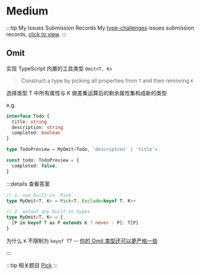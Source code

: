 # Medium

:::tip My Issues Submission Records
My [type-challenges](https://github.com/type-challenges/type-challenges) issues submission records, [click to view](https://github.com/type-challenges/type-challenges/issues?q=is%3Aissue+author%3APlasticine-Yang+is%3Aclosed).
:::

## Omit <Badge type="tip" text="built-in" />

实现 TypeScript 内置的工具类型 `Omit<T, K>`

> Construct a type by picking all properties from `T` and then removing `K`

选择类型 T 中所有属性与 K 做差集运算后的剩余属性集构成新的类型

e.g.

```TypeScript
interface Todo {
  title: string
  description: string
  completed: boolean
}

type TodoPreview = MyOmit<Todo, 'description' | 'title'>

const todo: TodoPreview = {
  completed: false,
}
```

:::details 查看答案

```TypeScript
// 1. use built-in `Pick`
type MyOmit<T, K> = Pick<T, Exclude<keyof T, K>>

// 2. witout any built-in types
type MyOmit<T, K> = {
  [P in keyof T as P extends K ? never : P]: T[P]
}
```

为什么 `K` 不限制为 `keyof T`? -- [你的 Omit 类型还可以更严格一些](https://juejin.cn/post/7068947450714652709)

:::

:::tip 相关题目
[Pick](/type-challenges/easy#pick)
:::
